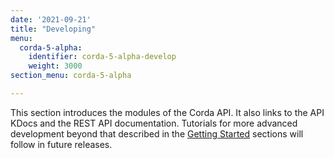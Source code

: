 ```yaml
---
date: '2021-09-21'
title: "Developing"
menu:
  corda-5-alpha:
    identifier: corda-5-alpha-develop
    weight: 3000
section_menu: corda-5-alpha

---
```

This section introduces the modules of the Corda API. It also links to the API KDocs and the REST API documentation. Tutorials for more advanced development beyond that described in the [Getting Started](../getting-started/get-started.html) sections will follow in future releases.

